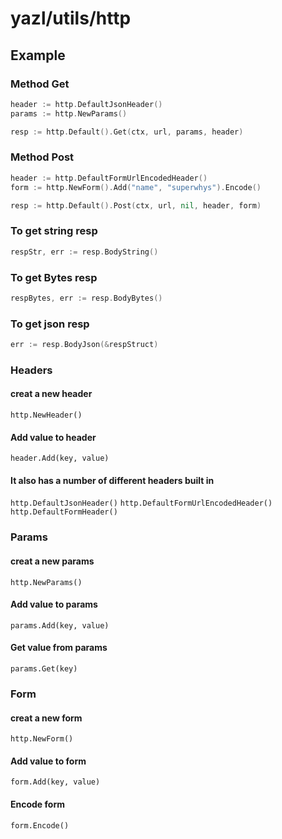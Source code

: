 # yazl/utils/http

## Example

### Method Get
```go
header := http.DefaultJsonHeader()
params := http.NewParams()

resp := http.Default().Get(ctx, url, params, header)
```

### Method Post
```go
header := http.DefaultFormUrlEncodedHeader()
form := http.NewForm().Add("name", "superwhys").Encode()

resp := http.Default().Post(ctx, url, nil, header, form)
```

### To get string resp
```go
respStr, err := resp.BodyString()
```

### To get Bytes resp
```go
respBytes, err := resp.BodyBytes()
```

### To get json resp
```go
err := resp.BodyJson(&respStruct)
```

### Headers
#### creat a new header
`http.NewHeader()`
#### Add value to header
`header.Add(key, value)`

#### It also has a number of different headers built in
`http.DefaultJsonHeader()`
`http.DefaultFormUrlEncodedHeader()`
`http.DefaultFormHeader()`

### Params
#### creat a new params
`http.NewParams()`
#### Add value to params
`params.Add(key, value)`
#### Get value from params
`params.Get(key)`

### Form
#### creat a new form
`http.NewForm()`
#### Add value to form
`form.Add(key, value)`
#### Encode form
`form.Encode()`
